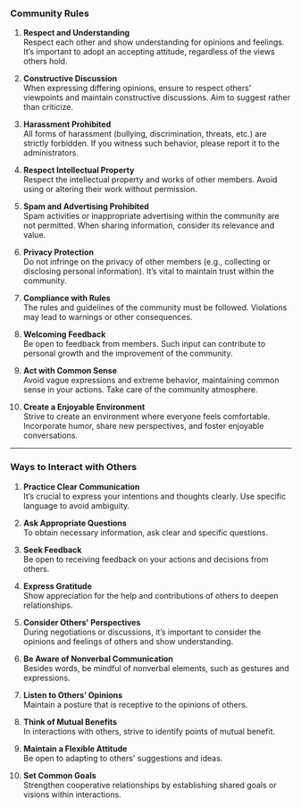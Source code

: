 ### Community Rules

1. **Respect and Understanding**  
   Respect each other and show understanding for opinions and feelings. It’s important to adopt an accepting attitude, regardless of the views others hold.

2. **Constructive Discussion**  
   When expressing differing opinions, ensure to respect others' viewpoints and maintain constructive discussions. Aim to suggest rather than criticize.

3. **Harassment Prohibited**  
   All forms of harassment (bullying, discrimination, threats, etc.) are strictly forbidden. If you witness such behavior, please report it to the administrators.

4. **Respect Intellectual Property**  
   Respect the intellectual property and works of other members. Avoid using or altering their work without permission.

5. **Spam and Advertising Prohibited**  
   Spam activities or inappropriate advertising within the community are not permitted. When sharing information, consider its relevance and value.

6. **Privacy Protection**  
   Do not infringe on the privacy of other members (e.g., collecting or disclosing personal information). It’s vital to maintain trust within the community.

7. **Compliance with Rules**  
   The rules and guidelines of the community must be followed. Violations may lead to warnings or other consequences.

8. **Welcoming Feedback**  
   Be open to feedback from members. Such input can contribute to personal growth and the improvement of the community.

9. **Act with Common Sense**  
   Avoid vague expressions and extreme behavior, maintaining common sense in your actions. Take care of the community atmosphere.

10. **Create a Enjoyable Environment**  
    Strive to create an environment where everyone feels comfortable. Incorporate humor, share new perspectives, and foster enjoyable conversations.

---

### Ways to Interact with Others

1. **Practice Clear Communication**  
   It’s crucial to express your intentions and thoughts clearly. Use specific language to avoid ambiguity.

2. **Ask Appropriate Questions**  
   To obtain necessary information, ask clear and specific questions.

3. **Seek Feedback**  
   Be open to receiving feedback on your actions and decisions from others.

4. **Express Gratitude**  
   Show appreciation for the help and contributions of others to deepen relationships.

5. **Consider Others' Perspectives**  
   During negotiations or discussions, it’s important to consider the opinions and feelings of others and show understanding.

6. **Be Aware of Nonverbal Communication**  
   Besides words, be mindful of nonverbal elements, such as gestures and expressions.

7. **Listen to Others’ Opinions**  
   Maintain a posture that is receptive to the opinions of others.

8. **Think of Mutual Benefits**  
   In interactions with others, strive to identify points of mutual benefit.

9. **Maintain a Flexible Attitude**  
   Be open to adapting to others' suggestions and ideas.

10. **Set Common Goals**  
    Strengthen cooperative relationships by establishing shared goals or visions within interactions.
